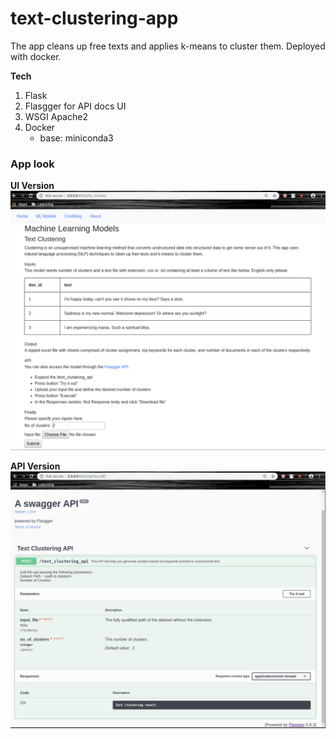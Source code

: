 # text-clustering-app
The app cleans up free texts and applies k-means to cluster them. Deployed with docker.

**Tech**
1. Flask
2. Flasgger for API docs UI 
3. WSGI Apache2
4. Docker
   - base: miniconda3

### App look
**UI Version**
![UI version](./img/text-clustering-app-ui.png)

**API Version**
![API version](./img/text-clustering-app-api.png)
